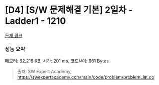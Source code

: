 # [D4] [S/W 문제해결 기본] 2일차 - Ladder1 - 1210 

[문제 링크](https://swexpertacademy.com/main/code/problem/problemDetail.do?contestProbId=AV14ABYKADACFAYh) 

### 성능 요약

메모리: 62,216 KB, 시간: 201 ms, 코드길이: 661 Bytes



> 출처: SW Expert Academy, https://swexpertacademy.com/main/code/problem/problemList.do